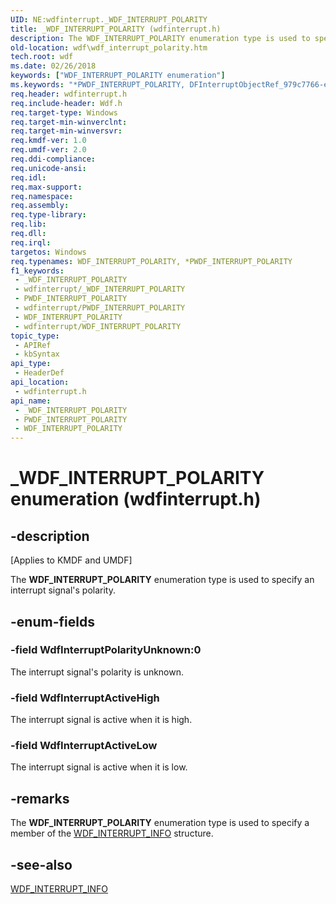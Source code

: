 ```yaml
---
UID: NE:wdfinterrupt._WDF_INTERRUPT_POLARITY
title: _WDF_INTERRUPT_POLARITY (wdfinterrupt.h)
description: The WDF_INTERRUPT_POLARITY enumeration type is used to specify an interrupt signal's polarity.
old-location: wdf\wdf_interrupt_polarity.htm
tech.root: wdf
ms.date: 02/26/2018
keywords: ["WDF_INTERRUPT_POLARITY enumeration"]
ms.keywords: "*PWDF_INTERRUPT_POLARITY, DFInterruptObjectRef_979c7766-edd8-421b-8885-8000d60da78d.xml, PWDF_INTERRUPT_POLARITY, PWDF_INTERRUPT_POLARITY enumeration pointer, WDF_INTERRUPT_POLARITY, WDF_INTERRUPT_POLARITY enumeration, WdfInterruptActiveHigh, WdfInterruptActiveLow, WdfInterruptPolarityUnknown, _WDF_INTERRUPT_POLARITY, kmdf.wdf_interrupt_polarity, wdf.wdf_interrupt_polarity, wdfinterrupt/PWDF_INTERRUPT_POLARITY, wdfinterrupt/WDF_INTERRUPT_POLARITY, wdfinterrupt/WdfInterruptActiveHigh, wdfinterrupt/WdfInterruptActiveLow, wdfinterrupt/WdfInterruptPolarityUnknown"
req.header: wdfinterrupt.h
req.include-header: Wdf.h
req.target-type: Windows
req.target-min-winverclnt: 
req.target-min-winversvr: 
req.kmdf-ver: 1.0
req.umdf-ver: 2.0
req.ddi-compliance: 
req.unicode-ansi: 
req.idl: 
req.max-support: 
req.namespace: 
req.assembly: 
req.type-library: 
req.lib: 
req.dll: 
req.irql: 
targetos: Windows
req.typenames: WDF_INTERRUPT_POLARITY, *PWDF_INTERRUPT_POLARITY
f1_keywords:
 - _WDF_INTERRUPT_POLARITY
 - wdfinterrupt/_WDF_INTERRUPT_POLARITY
 - PWDF_INTERRUPT_POLARITY
 - wdfinterrupt/PWDF_INTERRUPT_POLARITY
 - WDF_INTERRUPT_POLARITY
 - wdfinterrupt/WDF_INTERRUPT_POLARITY
topic_type:
 - APIRef
 - kbSyntax
api_type:
 - HeaderDef
api_location:
 - wdfinterrupt.h
api_name:
 - _WDF_INTERRUPT_POLARITY
 - PWDF_INTERRUPT_POLARITY
 - WDF_INTERRUPT_POLARITY
---
```


# _WDF_INTERRUPT_POLARITY enumeration (wdfinterrupt.h)


## -description

<p class="CCE_Message">[Applies to KMDF and UMDF]</p>

The <b>WDF_INTERRUPT_POLARITY</b> enumeration type is used to specify an interrupt signal's polarity.

## -enum-fields

### -field WdfInterruptPolarityUnknown:0

The interrupt signal's polarity is unknown.

### -field WdfInterruptActiveHigh

The interrupt signal is active when it is high.

### -field WdfInterruptActiveLow

The interrupt signal is active when it is low.

## -remarks

The <b>WDF_INTERRUPT_POLARITY</b> enumeration type is used to specify a member of the <a href="/windows-hardware/drivers/ddi/wdfinterrupt/ns-wdfinterrupt-_wdf_interrupt_info">WDF_INTERRUPT_INFO</a> structure.

## -see-also

<a href="/windows-hardware/drivers/ddi/wdfinterrupt/ns-wdfinterrupt-_wdf_interrupt_info">WDF_INTERRUPT_INFO</a>

